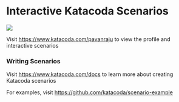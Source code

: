 # Interactive Katacoda Scenarios

[![](http://shields.katacoda.com/katacoda/pavanraju/count.svg)](https://www.katacoda.com/pavanraju "Get your profile on Katacoda.com")

Visit https://www.katacoda.com/pavanraju to view the profile and interactive scenarios

### Writing Scenarios
Visit https://www.katacoda.com/docs to learn more about creating Katacoda scenarios

For examples, visit https://github.com/katacoda/scenario-example

